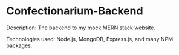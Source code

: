 # Confectionarium-Backend

Description: The backend to my mock MERN stack website.

Technologies used: Node.js, MongoDB, Express.js, and many NPM packages.
